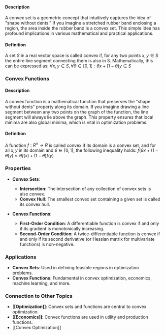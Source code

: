#### Description

A convex set is a geometric concept that intuitively captures the idea of "shape without dents." If you imagine a stretched rubber band enclosing a region, the area inside the rubber band is a convex set. This simple idea has profound implications in various mathematical and practical applications.

#### Definition

A set $S$ in a real vector space is called convex if, for any two points $x,y∈S$ the entire line segment connecting them is also in S. Mathematically, this can be expressed as: $∀x,y∈S,∀θ∈[0,1]:θx+(1−θ)y∈S$

### Convex Functions

#### Description

A convex function is a mathematical function that preserves the "shape without dents" property along its domain. If you imagine drawing a line segment between any two points on the graph of the function, the line segment will always lie above the graph. This property ensures that local minima are also global minima, which is vital in optimization problems.

#### Definition

A function $f:R^n→R$ is called convex if its domain is a convex set, and for all $x,y$ in its domain and $θ∈[0,1]$, the following inequality holds: $f(θx+(1−θ)y)≤θf(x)+(1−θ)f(y)$

### Properties

- **Convex Sets**:
    
    - **Intersection**: The intersection of any collection of convex sets is also convex.
    - **Convex Hull**: The smallest convex set containing a given set is called its convex hull.
- **Convex Functions**:
    
    - **First-Order Condition**: A differentiable function is convex if and only if its gradient is monotonically increasing.
    - **Second-Order Condition**: A twice-differentiable function is convex if and only if its second derivative (or Hessian matrix for multivariate functions) is non-negative.

### Applications

- **Convex Sets**: Used in defining feasible regions in optimization problems.
- **Convex Functions**: Fundamental in convex optimization, economics, machine learning, and more.

### Connection to Other Topics

- **[[Optimization]]**: Convex sets and functions are central to convex optimization.
- **[[Economics]]**: Convex functions are used in utility and production functions.
- [[Convex Optimization]]